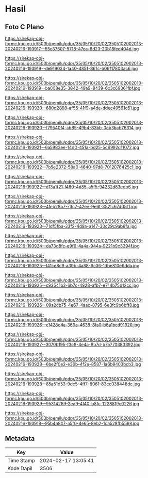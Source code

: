 # Hasil

## Foto C Plano

https://sirekap-obj-formc.kpu.go.id/503b/pemilu/pdpr/35/05/10/20/02/3505102002013-20240216-193917--55c37507-5718-47ca-8d23-20b18fed404d.jpg

https://sirekap-obj-formc.kpu.go.id/503b/pemilu/pdpr/35/05/10/20/02/3505102002013-20240216-193919--de919034-1a40-4851-861c-b06f17803ac6.jpg

https://sirekap-obj-formc.kpu.go.id/503b/pemilu/pdpr/35/05/10/20/02/3505102002013-20240216-193919--ba008e35-3842-49a9-8439-6c3c69361fbf.jpg

https://sirekap-obj-formc.kpu.go.id/503b/pemilu/pdpr/35/05/10/20/02/3505102002013-20240216-193920--680d2898-af55-41f9-a4de-ddec40561c61.jpg

https://sirekap-obj-formc.kpu.go.id/503b/pemilu/pdpr/35/05/10/20/02/3505102002013-20240216-193920--f79540f4-ab85-49b4-83bb-3ab3bab76314.jpg

https://sirekap-obj-formc.kpu.go.id/503b/pemilu/pdpr/35/05/10/20/02/3505102002013-20240216-193921--6a5983ee-14d0-451a-bd25-5c9992d11072.jpg

https://sirekap-obj-formc.kpu.go.id/503b/pemilu/pdpr/35/05/10/20/02/3505102002013-20240216-193922--7b5e2372-58a0-4640-97d8-7012076425c1.jpg

https://sirekap-obj-formc.kpu.go.id/503b/pemilu/pdpr/35/05/10/20/02/3505102002013-20240216-193922--d13a1f21-f460-4d85-a5f5-94232d83edb6.jpg

https://sirekap-obj-formc.kpu.go.id/503b/pemilu/pdpr/35/05/10/20/02/3505102002013-20240216-193923--4feb28b7-73c7-42ee-9e6f-352fc67d0511.jpg

https://sirekap-obj-formc.kpu.go.id/503b/pemilu/pdpr/35/05/10/20/02/3505102002013-20240216-193923--71df5fba-33f2-4d9a-a147-33c29c9ab8fa.jpg

https://sirekap-obj-formc.kpu.go.id/503b/pemilu/pdpr/35/05/10/20/02/3505102002013-20240216-193924--da73d8fc-e9f6-4a4a-944a-9221b9c3394f.jpg

https://sirekap-obj-formc.kpu.go.id/503b/pemilu/pdpr/35/05/10/20/02/3505102002013-20240216-193925--f41ce8c9-a39b-4a88-9c36-1dbe810e6dda.jpg

https://sirekap-obj-formc.kpu.go.id/503b/pemilu/pdpr/35/05/10/20/02/3505102002013-20240216-193925--c93541b3-6b7c-4928-afb7-e714b75b12cc.jpg

https://sirekap-obj-formc.kpu.go.id/503b/pemilu/pdpr/35/05/10/20/02/3505102002013-20240216-193926--09a2cb75-4e67-4aac-8795-6e3fc9b6bff8.jpg

https://sirekap-obj-formc.kpu.go.id/503b/pemilu/pdpr/35/05/10/20/02/3505102002013-20240216-193926--c1428c4a-369a-4638-8fa0-b6a1bcd91920.jpg

https://sirekap-obj-formc.kpu.go.id/503b/pemilu/pdpr/35/05/10/20/02/3505102002013-20240216-193927--3070b195-f3c8-4e4a-9b7d-b7a770383392.jpg

https://sirekap-obj-formc.kpu.go.id/503b/pemilu/pdpr/35/05/10/20/02/3505102002013-20240216-193928--6be2f0e2-e36b-4f2e-8587-1a6b9403bcb3.jpg

https://sirekap-obj-formc.kpu.go.id/503b/pemilu/pdpr/35/05/10/20/02/3505102002013-20240216-193928--85a51d53-9dc5-4ff7-8061-83cc038448dc.jpg

https://sirekap-obj-formc.kpu.go.id/503b/pemilu/pdpr/35/05/10/20/02/3505102002013-20240216-193929--95314289-2ea9-4f40-b8fc-1228819c0226.jpg

https://sirekap-obj-formc.kpu.go.id/503b/pemilu/pdpr/35/05/10/20/02/3505102002013-20240216-193918--95b4a807-a5f0-4e65-8eb2-1ca528fb5588.jpg


## Metadata

| Key        | Value               |
| ---------- | ------------------- |
| Time Stamp | 2024-02-17 13:05:41 |
| Kode Dapil | 3506                |




